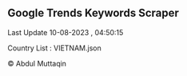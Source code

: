 

## Google Trends Keywords Scraper 
 
Last Update 10-08-2023 , 04:50:15

Country List :
VIETNAM.json



© Abdul Muttaqin 

